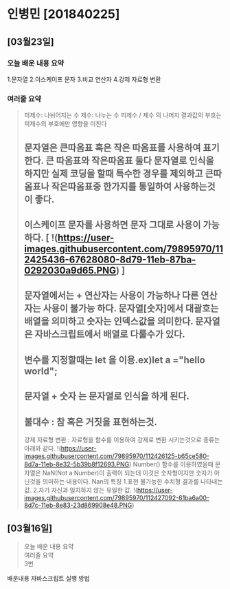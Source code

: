 # 인병민 [201840225]

## [03월23일]
### 오늘 배운 내용 요약
1.문자열
2.이스케이프 문자
3.비교 연산자
4.강제 자료형 변환
### 여러줄 요약
>피제수: 나뉘어지는 수
>제수: 나누는 수
>피제수 / 제수 의 나머지 결과값의 부호는 피제수의 부호에만 영향을 미친다
>
>문자열은 큰따옴표 혹은 작은 따옴표를 사용하여 표기한다.
>큰 따옴표와 작은따옴표 둘다 문자열로 인식을 하지만 실제 코딩을 할때 특수한 경우를 제외하고 큰따옴표나 작은따옴표중 한가지를 통일하여 사용하는것이 좋다.
>---------------------------------------------------
>이스케이프 문자를 사용하면 문자 그대로 사용이 가능하다.
>[
>!(https://user-images.githubusercontent.com/79895970/112425436-67628080-8d79-11eb-87ba-0292030a9d65.PNG)
>]
>-----------------------------------------------------------
>문자열에서는 + 연산자는 사용이 가능하나 다른 연산자는 사용이 불가능 하다.
>문자열[숫자]에서 대괄호는 배열을 의미하고 숫자는 인덱스값을 의미한다.
>문자열은 자바스크립트에서 배열로 다룰수가 있다.
>-----------------------------------------------------------
>변수를 지정할때는 let 을 이용.ex)let a ="hello world";
>----------------------------------------------------------
>문자열 + 숫자 는 문자열로 인식을 하게 된다.
>----------------------------------------------------------
>불대수 : 참 혹은 거짓을 표현하는것.
>---------------------------------------------------------
>강제 자료형 변환 : 자료형을 함수를 이용하여 강제로 변환 시키는것으로 종류는 아래와 같다.
>!(https://user-images.githubusercontent.com/79895970/112426125-b65ce580-8d7a-11eb-8e32-5b39b8f12693.PNG)
>Number() 함수를 이용하였을때 문자열은 NaN(Not a Number)이 출력이 되는데 이것은
>숫자형이지만 숫자가 아닌것을 의미하는 내용이다.
>Nan의 특징
>1.표현 불가능한 수치형 결과를 나타내는 값.
>2.자기 자신과 일치하지 않는 유일한 값.
>!(https://user-images.githubusercontent.com/79895970/112427092-61ba6a00-8d7c-11eb-8e83-23d869908e48.PNG)
## [03월16일]
 > 오늘 배운 내용 요약<br />
 > 여러줄 요약<br>
 > 3번
 
배운내용
자바스크립트 실행 방법